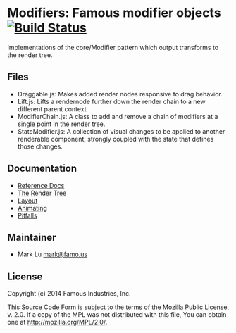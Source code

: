 Modifiers: Famous modifier objects [![Build Status](https://travis-ci.org/Famous/modifiers.svg)](https://travis-ci.org/Famous/modifiers)
==================================

Implementations of the core/Modifier pattern which output transforms to the
render tree.


## Files

- Draggable.js: Makes added render nodes responsive to drag behavior.
- Lift.js: Lifts a rendernode further down the render chain to a new different
  parent context
- ModifierChain.js: A class to add and remove a chain of modifiers at a single
  point in the render tree.
- StateModifier.js: A collection of visual changes to be applied to another
  renderable component, strongly coupled with the state that defines those
  changes.


## Documentation

- [Reference Docs][reference-documentation]
- [The Render Tree][render-tree]
- [Layout][layout]
- [Animating][animating]
- [Pitfalls][pitfalls]


## Maintainer

- Mark Lu <mark@famo.us>


## License

Copyright (c) 2014 Famous Industries, Inc.

This Source Code Form is subject to the terms of the Mozilla Public License,
v. 2.0. If a copy of the MPL was not distributed with this file, You can obtain
one at http://mozilla.org/MPL/2.0/.


[reference-documentation]: http://famo.us/docs
[animating]: http://famo.us/guides/dev/animating.html
[render-tree]: http://famo.us/guides/dev/render-tree.html
[layout]: http://famo.us/guides/dev/layout.html
[pitfalls]: http://famo.us/guides/dev/pitfalls.html


